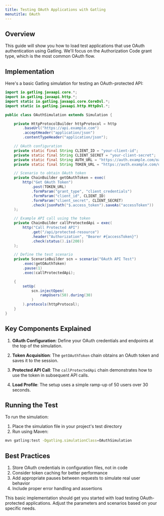 ```yaml
---
title: Testing OAuth Applications with Gatling
menutitle: OAuth
---
```


## Overview
This guide will show you how to load test applications that use OAuth authentication using Gatling. We'll focus on the Authorization Code grant type, which is the most common OAuth flow.

## Implementation

Here's a basic Gatling simulation for testing an OAuth-protected API:

```java
import io.gatling.javaapi.core.*;
import io.gatling.javaapi.http.*;
import static io.gatling.javaapi.core.CoreDsl.*;
import static io.gatling.javaapi.http.HttpDsl.*;

public class OAuthSimulation extends Simulation {

    private HttpProtocolBuilder httpProtocol = http
        .baseUrl("https://api.example.com")
        .acceptHeader("application/json")
        .contentTypeHeader("application/json");

    // OAuth configuration
    private static final String CLIENT_ID = "your-client-id";
    private static final String CLIENT_SECRET = "your-client-secret";
    private static final String AUTH_URL = "https://auth.example.com/oauth/authorize";
    private static final String TOKEN_URL = "https://auth.example.com/oauth/token";

    // Scenario to obtain OAuth token
    private ChainBuilder getOAuthToken = exec(
        http("Get OAuth Token")
            .post(TOKEN_URL)
            .formParam("grant_type", "client_credentials")
            .formParam("client_id", CLIENT_ID)
            .formParam("client_secret", CLIENT_SECRET)
            .check(jsonPath("$.access_token").saveAs("accessToken"))
    );

    // Example API call using the token
    private ChainBuilder callProtectedApi = exec(
        http("Call Protected API")
            .get("/api/protected-resource")
            .header("Authorization", "Bearer #{accessToken}")
            .check(status().is(200))
    );

    // Define the test scenario
    private ScenarioBuilder scn = scenario("OAuth API Test")
        .exec(getOAuthToken)
        .pause(1)
        .exec(callProtectedApi);

    {
        setUp(
            scn.injectOpen(
                rampUsers(50).during(30)
            )
        ).protocols(httpProtocol);
    }
}
```

## Key Components Explained

1. **OAuth Configuration**: Define your OAuth credentials and endpoints at the top of the simulation.

2. **Token Acquisition**: The `getOAuthToken` chain obtains an OAuth token and saves it to the session.

3. **Protected API Call**: The `callProtectedApi` chain demonstrates how to use the token in subsequent API calls.

4. **Load Profile**: The setup uses a simple ramp-up of 50 users over 30 seconds.

## Running the Test

To run the simulation:

1. Place the simulation file in your project's test directory
2. Run using Maven:
```bash
mvn gatling:test -Dgatling.simulationClass=OAuthSimulation
```

## Best Practices

1. Store OAuth credentials in configuration files, not in code
2. Consider token caching for better performance
3. Add appropriate pauses between requests to simulate real user behavior
4. Include proper error handling and assertions

This basic implementation should get you started with load testing OAuth-protected applications. Adjust the parameters and scenarios based on your specific needs.